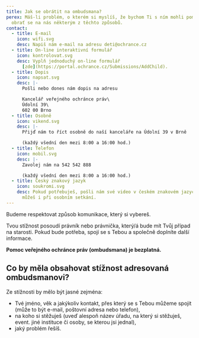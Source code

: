 ```yaml
---
title: Jak se obrátit na ombudsmana?
perex: Máš-li problém, o kterém si myslíš, že bychom Ti s ním mohli pomoci,
  obrať se na nás některým z těchto způsobů.
contact:
  - title: E-mail
    icon: wifi.svg
    desc: Napiš nám e-mail na adresu deti@ochrance.cz
  - title: On-line interaktivní formulář
    icon: kontrolovat.svg
    desc: Vyplň jednoduchý on-line formulář
      [zde](https://portal.ochrance.cz/Submissions/AddChild).
  - title: Dopis
    icon: napsat.svg
    desc: |-
      Pošli nebo dones nám dopis na adresu

      Kancelář veřejného ochránce práv\
      Údolní 39\
      602 00 Brno
  - title: Osobně
    icon: vikend.svg
    desc: |-
      Přijď nám to říct osobně do naší kanceláře na Údolní 39 v Brně 

      (každý všední den mezi 8:00 a 16:00 hod.)
  - title: Telefon
    icon: mobil.svg
    desc: |-
      Zavolej nám na 542 542 888 

      (každý všední den mezi 8:00 a 16:00 hod.)
  - title: Český znakový jazyk
    icon: soukromi.svg
    desc: Pokud potřebuješ, pošli nám své video v českém znakovém jazyce. Znakovat
      můžeš i při osobním setkání.
---
```

Budeme respektovat způsob komunikace, který si vybereš.

Tvou stížnost posoudí právník nebo právnička, který/á bude mít Tvůj případ na starosti. Pokud bude potřeba, spojí se s Tebou a společně doplníte další informace.

**Pomoc veřejného ochránce práv (ombudsmana) je bezplatná.**

## Co by měla obsahovat stížnost adresovaná ombudsmanovi?

Ze stížnosti by mělo být jasné zejména:

* Tvé jméno, věk a jakýkoliv kontakt, přes který se s Tebou můžeme spojit (může to být e-mail, poštovní adresa nebo telefon),
* na koho si stěžuješ (uveď alespoň název úřadu, na který si stěžuješ, event. jiné instituce či osoby, se kterou jsi jednal),
* jaký problém řešíš.